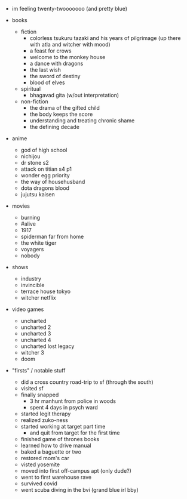 - im feeling twenty-twooooooo (and pretty blue)

- books
  - fiction
    - colorless tsukuru tazaki and his years of pilgrimage (up there with atla and witcher with mood)
    - a feast for crows
    - welcome to the monkey house
    - a dance with dragons
    - the last wish
    - the sword of destiny
    - blood of elves
  - spiritual
    - bhagavad gita (w/out interpretation)
  - non-fiction
    - the drama of the gifted child
    - the body keeps the score
    - understanding and treating chronic shame
    - the defining decade

- anime
  - god of high school
  - nichijou
  - dr stone s2
  - attack on titian s4 p1
  - wonder egg priority
  - the way of househusband
  - dota dragons blood
  - jujutsu kaisen

- movies
  - burning
  - #alive
  - 1917
  - spiderman far from home
  - the white tiger
  - voyagers
  - nobody
  
- shows
  - industry
  - invincible
  - terrace house tokyo
  - witcher netflix
  
- video games
  - uncharted
  - uncharted 2
  - uncharted 3
  - uncharted 4
  - uncharted lost legacy
  - witcher 3
  - doom

- "firsts" / notable stuff
  - did a cross country road-trip to sf (through the south)
  - visited sf
  - finally snapped
    - 3 hr manhunt from police in woods
    - spent 4 days in psych ward
  - started legit therapy
  - realized zuko-ness
  - started working at target part time
    - and quit from target for the first time
  - finished game of thrones books
  - learned how to drive manual
  - baked a baguette or two
  - restored mom's car
  - visted yosemite
  - moved into first off-campus apt (only dude?)
  - went to first warehouse rave
  - survived covid
  - went scuba diving in the bvi (grand blue irl bby)
